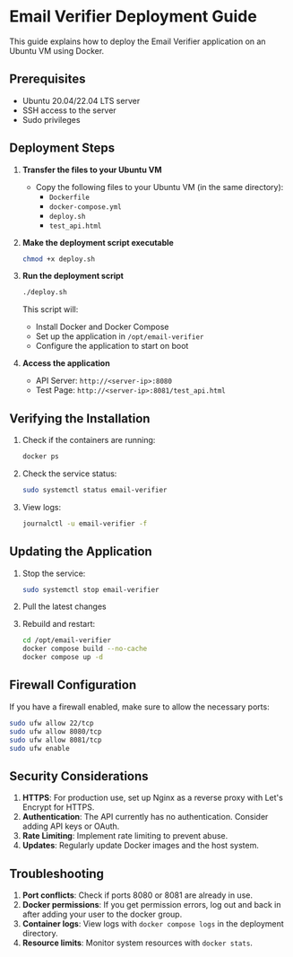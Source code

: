 # Email Verifier Deployment Guide

This guide explains how to deploy the Email Verifier application on an Ubuntu VM using Docker.

## Prerequisites

- Ubuntu 20.04/22.04 LTS server
- SSH access to the server
- Sudo privileges

## Deployment Steps

1. **Transfer the files to your Ubuntu VM**
   - Copy the following files to your Ubuntu VM (in the same directory):
     - `Dockerfile`
     - `docker-compose.yml`
     - `deploy.sh`
     - `test_api.html`

2. **Make the deployment script executable**
   ```bash
   chmod +x deploy.sh
   ```

3. **Run the deployment script**
   ```bash
   ./deploy.sh
   ```
   This script will:
   - Install Docker and Docker Compose
   - Set up the application in `/opt/email-verifier`
   - Configure the application to start on boot

4. **Access the application**
   - API Server: `http://<server-ip>:8080`
   - Test Page: `http://<server-ip>:8081/test_api.html`

## Verifying the Installation

1. Check if the containers are running:
   ```bash
   docker ps
   ```

2. Check the service status:
   ```bash
   sudo systemctl status email-verifier
   ```

3. View logs:
   ```bash
   journalctl -u email-verifier -f
   ```

## Updating the Application

1. Stop the service:
   ```bash
   sudo systemctl stop email-verifier
   ```

2. Pull the latest changes

3. Rebuild and restart:
   ```bash
   cd /opt/email-verifier
   docker compose build --no-cache
   docker compose up -d
   ```

## Firewall Configuration

If you have a firewall enabled, make sure to allow the necessary ports:

```bash
sudo ufw allow 22/tcp
sudo ufw allow 8080/tcp
sudo ufw allow 8081/tcp
sudo ufw enable
```

## Security Considerations

1. **HTTPS**: For production use, set up Nginx as a reverse proxy with Let's Encrypt for HTTPS.
2. **Authentication**: The API currently has no authentication. Consider adding API keys or OAuth.
3. **Rate Limiting**: Implement rate limiting to prevent abuse.
4. **Updates**: Regularly update Docker images and the host system.

## Troubleshooting

1. **Port conflicts**: Check if ports 8080 or 8081 are already in use.
2. **Docker permissions**: If you get permission errors, log out and back in after adding your user to the docker group.
3. **Container logs**: View logs with `docker compose logs` in the deployment directory.
4. **Resource limits**: Monitor system resources with `docker stats`.
